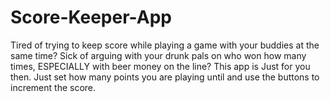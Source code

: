 # Score-Keeper-App

Tired of trying to keep score while playing a game with your buddies at the same time?
Sick of arguing with your drunk pals on who won how many times, ESPECIALLY with beer money on the line?
This app is Just for you then. Just set how many points you are playing until and use the buttons to increment the score.

